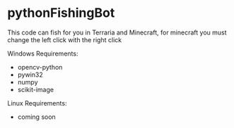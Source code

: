 # pythonFishingBot
This code can fish for you in Terraria and Minecraft,
for minecraft you must change the left click with the right click

Windows Requirements:
  - opencv-python
  - pywin32
  - numpy
  - scikit-image

Linux Requirements:
  - coming soon
